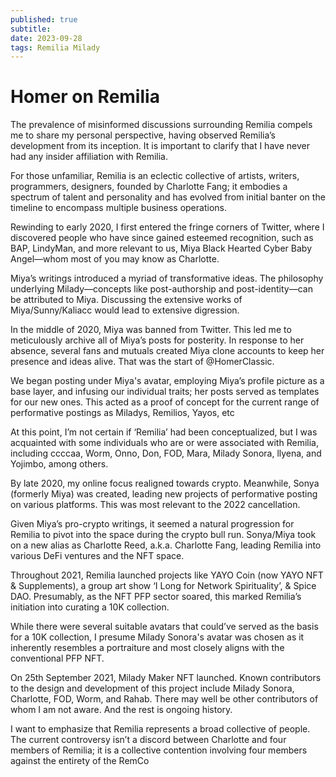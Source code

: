 ```yaml
---
published: true
subtitle: 
date: 2023-09-28
tags: Remilia Milady
---
```


# Homer on Remilia

The prevalence of misinformed discussions surrounding Remilia compels me to share my personal perspective, having observed Remilia’s development from its inception. It is important to clarify that I have never had any insider affiliation with Remilia.

For those unfamiliar, Remilia is an eclectic collective of artists, writers, programmers, designers, founded by Charlotte Fang; it embodies a spectrum of talent and personality and has evolved from initial banter on the timeline to encompass multiple business operations.

Rewinding to early 2020, I first entered the fringe corners of Twitter, where I discovered people who have since gained esteemed recognition, such as BAP, LindyMan, and more relevant to us, Miya Black Hearted Cyber Baby Angel—whom most of you may know as Charlotte.

Miya’s writings introduced a myriad of transformative ideas. The philosophy underlying Milady—concepts like post-authorship and post-identity—can be attributed to Miya. Discussing the extensive works of Miya/Sunny/Kaliacc would lead to extensive digression.

In the middle of 2020, Miya was banned from Twitter. This led me to meticulously archive all of Miya’s posts for posterity. In response to her absence, several fans and mutuals created Miya clone accounts to keep her presence and ideas alive. That was the start of @HomerClassic.

We began posting under Miya's avatar, employing Miya’s profile picture as a base layer, and infusing our individual traits; her posts served as templates for our new ones. This acted as a proof of concept for the current range of performative postings as Miladys, Remilios, Yayos, etc

At this point, I’m not certain if ‘Remilia’ had been conceptualized, but I was acquainted with some individuals who are or were associated with Remilia, including ccccaa, Worm, Onno, Don, FOD, Mara, Milady Sonora, llyena, and Yojimbo, among others.

By late 2020, my online focus realigned towards crypto. Meanwhile, Sonya (formerly Miya) was created, leading new projects of performative posting on various platforms. This was most relevant to the 2022 cancellation.

Given Miya’s pro-crypto writings, it seemed a natural progression for Remilia to pivot into the space during the crypto bull run. Sonya/Miya took on a new alias as Charlotte Reed, a.k.a. Charlotte Fang, leading Remilia into various DeFi ventures and the NFT space.

Throughout 2021, Remilia launched projects like YAYO Coin (now YAYO NFT & Supplements), a group art show ‘I Long for Network Spirituality’, & Spice DAO. Presumably, as the NFT PFP sector soared, this marked Remilia’s initiation into curating a 10K collection.

While there were several suitable avatars that could’ve served as the basis for a 10K collection, I presume Milady Sonora's avatar was chosen as it inherently resembles a portraiture and most closely aligns with the conventional PFP NFT.

On 25th September 2021, Milady Maker NFT launched. Known contributors to the design and development of this project include Milady Sonora, Charlotte, FOD, Worm, and Rahab. There may well be other contributors of whom I am not aware. And the rest is ongoing history.

I want to emphasize that Remilia represents a broad collective of people. The current controversy isn’t a discord between Charlotte and four members of Remilia; it is a collective contention involving four members against the entirety of the RemCo